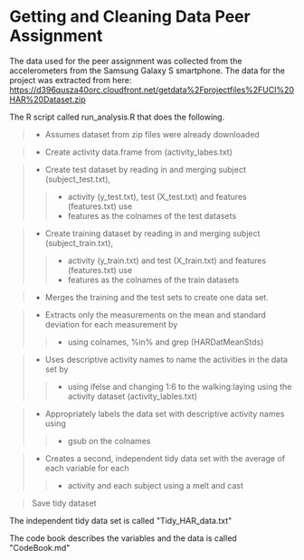 # Getting and Cleaning Data Peer Assignment

The data used for the peer assignment was collected from the accelerometers 
from the Samsung Galaxy S smartphone. 
The data for the project was extracted from here: 
https://d396qusza40orc.cloudfront.net/getdata%2Fprojectfiles%2FUCI%20HAR%20Dataset.zip 

The R script called run_analysis.R that does the following.
>+ Assumes dataset from zip files were already downloaded

>+ Create activity data.frame from (activity_labes.txt) 

>+ Create test dataset by reading in and merging subject (subject_test.txt), 
>>+ activity (y_test.txt), test (X_test.txt) and features (features.txt) use 
>>+ features as the colnames of the test datasets 

>+ Create training dataset by reading in and merging subject (subject_train.txt),
>>+ activity (y_train.txt) and test (X_train.txt) and features (features.txt) use 
>>+ features as the colnames of the train datasets

>+ Merges the training and the test sets to create one data set.

>+ Extracts only the measurements on the mean and standard deviation for each measurement by
>>+ using colnames, %in% and grep (HARDatMeanStds)

>+ Uses descriptive activity names to name the activities in the data set by
>>+ using ifelse and changing 1:6 to the walking:laying using the activity dataset (activity_lables.txt) 

>+ Appropriately labels the data set with descriptive activity names using
>>+ gsub on the colnames

>+ Creates a second, independent tidy data set with the average of each variable for each 
>>+ activity and each subject using a melt and cast 

> Save tidy dataset

The independent tidy data set is called "Tidy_HAR_data.txt"

The code book describes the variables and the data is called "CodeBook.md"


